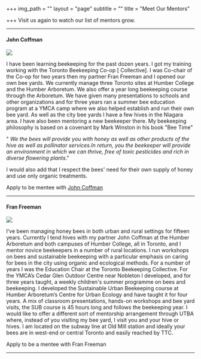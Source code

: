 +++
img_path = ""
layout = "page"
subtitle = ""
title = "Meet Our Mentors"

+++
Visit us again to watch our list of mentors grow.

***

#### John Coffman

![](/images/johncoffman.jpg)

I have been learning beekeeping for the past dozen years. I got my training working with the Toronto Beekeeping Co-op \[ Collective\]. I was Co-chair of the Co-op for two years then my partner Fran Freeman and I opened our own bee yards. We currently manage three Toronto sites at Humber College and the Humber Arboretum. We also offer a year long beekeeping course through the Arboretum. We have given many presentations to schools and other organizations and for three years ran a summer bee education program at a YMCA camp where we also helped establish and run their own bee yard. As well as the city bee yards I have a few hives in the Niagara area. I have also been mentoring a new beekeeper there. My beekeeping philosophy is based on a covenant by Mark Winston in his book "Bee Time"

" _We the bees will provide you with honey as well as other products of the hive as well as pollinator services.In return, you the beekeeper will provide an environment in which we can thrive, free of toxic pesticides and rich in diverse flowering plants_."

I would also add that I respect the bees' need for their own supply of honey and use only organic treatments.

Apply to be mentee with  [John Coffman ](https://airtable.com/shrvYk3IFuDjjPwQr)

***

#### Fran Freeman

![](/images/fran-freeman-mentor-photo.png)

I’ve been managing honey bees in both urban and rural settings for fifteen years. Currently I tend hives with my partner John Coffman at the Humber Arboretum and both campuses of Humber College, all in Toronto, and I mentor novice beekeepers in a number of rural locations. I run workshops on bees and sustainable beekeeping with a particular emphasis on caring for bees in the city using organic and ecological methods. For a number of years I was the Education Chair at the Toronto Beekeeping Collective. For the YMCA’s Cedar Glen Outdoor Centre near Nobleton I developed, and for three years taught, a weekly children's summer programme on bees and beekeeping. I developed the Sustainable Urban Beekeeping course at Humber Arboretum’s Centre for Urban Ecology and have taught it for four years. A mix of classroom presentations, hands-on workshops and bee yard visits, the SUB course is 45 hours long and follows the beekeeping year. I would like to offer a different sort of mentorship arrangement through UTBA where, instead of you visiting my bee yard, I visit you and your hive or hives. I am located on the subway line at Old Mill station and ideally your bees are in west-end or central Toronto and easily reached by TTC.

Apply to be a mentee with Fran Freeman

***